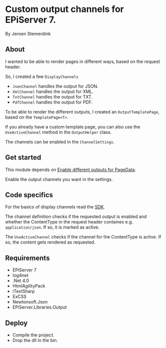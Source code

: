 ﻿# Custom output channels for EPiServer 7. 

By Jeroen Stemerdink

## About

I wanted to be able to render pages in different ways, based on the request header.

So, I created a few ```DisplayChannels```

* ```JsonChannel``` handles the output for JSON.
* ```XmlChannel``` handles the output for XML.
* ```TxtChannel``` handles the output for TXT.
* ```PdfChannel``` handles the output for PDF.

To be able to render the different outputs, I created an  ```OutputTemplatePage```, based on the ```TemplatePage<T>```.

If you already have a custom template page, you can also use the ```UseActiveChannel``` method in the ```OutputHelper``` class.

The channels can be enabled in the ```ChannelSettings```.

## Get started

This module depends on [Enable different outputs for PageData](../EPiServer.Libraries.Output/README.md).

Enable the output channels you want in the settings.

## Code specifics

For the basics of display channels read the [SDK](http://sdkbeta.episerver.com/SDK-html-Container/?path=/SdkDocuments/CMS/7/Knowledge%20Base/Developer%20Guide/Content/DisplayChannels.htm&vppRoot=/SdkDocuments//CMS/7/Knowledge%20Base/Developer%20Guide/).

The channel definition checks if the requested output is enabled and whether the ContentType in the request header containes e.g. ```application/json```. If so, it is marked as active.

The ```UseActiveChannel``` checks if the channel for the ContentType is active. If so, the content gets rendered as requested.

## Requirements

* EPiServer 7
* log4net
* .Net 4.0
* HtmlAgilityPack
* iTextSharp
* ExCSS
* Newtonsoft.Json
* EPiServer.Libraries.Output

## Deploy

* Compile the project. 
* Drop the dll in the bin.
